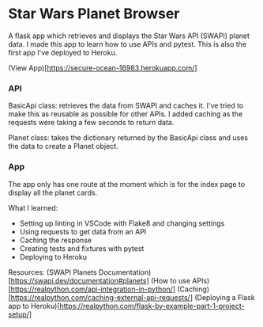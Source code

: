 # Star Wars Planet Browser

A flask app which retrieves and displays the Star Wars API (SWAPI) planet data.
I made this app to learn how to use APIs and pytest. This is also the first app I've deployed to Heroku.

(View App)[https://secure-ocean-16983.herokuapp.com/]

### API
BasicApi class: retrieves the data from SWAPI and caches it. 
I've tried to make this as reusable as possible for other APIs. I added caching as the requests were taking a few seconds to return data.

Planet class: takes the dictionary returned by the BasicApi class and uses the data to create a Planet object.

### App
The app only has one route at the moment which is for the index page to display all the planet cards.


What I learned:
* Setting up linting in VSCode with Flake8 and changing settings
* Using requests to get data from an API
* Caching the response
* Creating tests and fixtures with pytest
* Deploying to Heroku

Resources:
(SWAPI Planets Documentation)[https://swapi.dev/documentation#planets]
(How to use APIs)[https://realpython.com/api-integration-in-python/]
(Caching)[https://realpython.com/caching-external-api-requests/]
(Deploying a Flask app to Heroku)[https://realpython.com/flask-by-example-part-1-project-setup/]